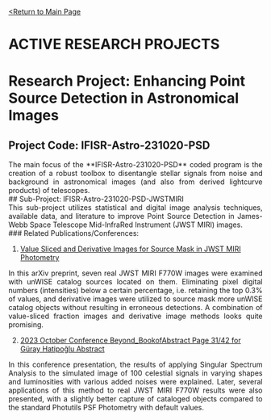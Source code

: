 [<Return to Main Page](README.md)
<br>

# ACTIVE RESEARCH PROJECTS

# Research Project: Enhancing Point Source Detection in Astronomical Images

## Project Code: IFISR-Astro-231020-PSD
<div align="justify">
The main focus of the **IFISR-Astro-231020-PSD** coded program is the creation of a robust toolbox to disentangle stellar signals from noise and background in astronomical images (and also from derived lightcurve products) of telescopes.
</div>
## Sub-Project: IFISR-Astro-231020-PSD-JWSTMIRI
<div align="justify">
This sub-project utilizes statistical and digital image analysis techniques, available data, and literature to improve Point Source Detection in James-Webb Space Telescope Mid-InfraRed Instrument (JWST MIRI) images.
</div>
### Related Publications/Conferences:

1. [Value Sliced and Derivative Images for Source Mask in JWST MIRI Photometry](https://arxiv.org/abs/2401.15779)
<div align="justify">
   In this arXiv preprint, seven real JWST MIRI F770W images were examined with unWISE catalog sources located on them. Eliminating pixel digital numbers (intensities) below a certain percentage, i.e. retaining the top 0.3% of values, and derivative images were utilized to source mask more unWISE catalog objects without resulting in erroneous detections. A combination of value-sliced fraction images and derivative image methods looks quite promising.
</div>

2. [2023 October Conference Beyond_BookofAbstract Page 31/42 for Güray Hatipoğlu Abstract](https://www.etu.edu.tr/)
<div align="justify">
   In this conference presentation, the results of applying Singular Spectrum Analysis to the simulated image of 100 celestial signals in varying shapes and luminosities with various added noises were explained. Later, several applications of this method to real JWST MIRI F770W results were also presented, with a slightly better capture of cataloged objects compared to the standard Photutils PSF Photometry with default values.
</div>
